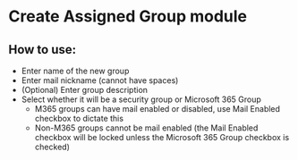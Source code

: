 # Create Assigned Group module

## How to use:
* Enter name of the new group
* Enter mail nickname (cannot have spaces)
* (Optional) Enter group description
* Select whether it will be a security group or Microsoft 365 Group
  * M365 groups can have mail enabled or disabled, use Mail Enabled checkbox to dictate this
  * Non-M365 groups cannot be mail enabled (the Mail Enabled checkbox will be locked unless the Microsoft 365 Group checkbox is checked)
